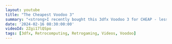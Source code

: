 ```yaml
---
layout: youtube
title: "The Cheapest Voodoo 3"
summary: "<strong>I recently bought this 3dfx Voodoo 3 for CHEAP - less than $100</strong>. It's actually pulled from an arcade machine - but does it work on a regular PC? Let's find out."
date: '2024-02-16 08:30:00:00'
videoId: 2Zgi17lQSpo
tags: [3dfx, Retrocomputing, Retrogaming, Videos, Voodoo]
---
```


